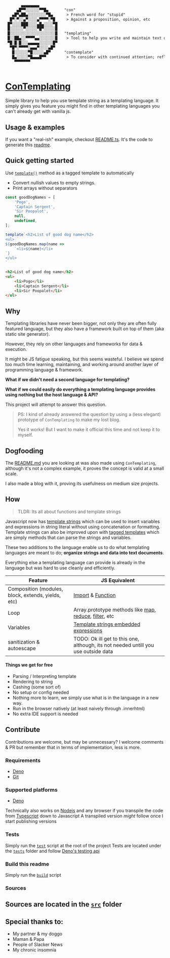 
```txt
       ▄▄▄▄▄▄▄▄           
     ▄█▀▀░░░░░░▀▀█▄       "con"
   ▄█▀▄██▄░░░░░░░░▀█▄      > French word for "stupid"
  █▀░▀░░▄▀░░░░▄▀▀▀▀░▀█     > Against a proposition, opinion, etc
 █▀░░░░███░░░░▄█▄░░░░▀█   
 █░░░░░░▀░░░░░▀█▀░░░░░█   
 █░░░░░░░░░░░░░░░░░░░░█   "templating"
 █░░██▄░░▀▀▀▀▄▄░░░░░░░█    > Tool to help you write and maintain text documents
 ▀█░█░█░░░▄▄▄▄▄░░░░░░█▀   
  ▀█▀░▀▀▀▀░▄▄▄▀░░░░▄█▀    
   █░░░░░░▀█░░░░░▄█▀      "contemplate"
   █▄░░░░░▀█▄▄▄█▀▀         > To consider with continued attention; reflect upon; ponder; study; meditate on.
    ▀▀▀▀▀▀▀               
                          
```

[ConTemplating](#)
===
Simple library to help you use template string as a templating language. It simply gives you feature you might find in other templating languages you can't already get with vanilla js.

## Usage & examples
If you want a "real-ish" example, checkout [README.ts](README.ts). It's the code to generate this [readme](README.md).

## Quick getting started
Use [`template()`](src/mod.ts) method as a tagged template to automatically
* Convert nullish values to empty strings.
* Print arrays without separators

```typescript
const goodDogNames = [
    'Pogo',
    'Captain Sergent',
    'Sir Poopalot',
    null,
    undefined,
];

template`<h2>List of good dog name</h2>
<ul>
${goodDogNames.map(name =>
    `<li>${name}</li>
`}
</ul>
`
```

```html
<h2>List of good dog name</h2>
<ul>
    <li>Pogo</li>
    <li>Captain Sergent</li>
    <li>Sir Poopalot</li>
</ul>
```

## Why
Templating libraries have never been bigger, not only they are often fully featured language, but they also have a framework built on top of them (aka static site generator).

However, they rely on other languages and frameworks for data & execution.

It might be JS fatigue speaking, but this seems wasteful.
I believe we spend too much time learning, maintaining, and working around another layer of programming language & framework.

**What if we didn't need a second language for templating?**

**What if we could easily do everything a templating language provides using nothing but the host language & API?**

This project will attempt to answer this question.

> PS: I kind of already answered the question by using a (less elegant) prototype of `ConTemplating` to make my lost blog.
>
> Yes it works! But I want to make it official this time and not keep it to myself.

## Dogfooding
The [README.md](README.md) you are looking at was also made using `ConTemplating`, although it's not a complex example, it proves the concept is valid at a small scale.

I also made a blog with it, proving its usefulness on medium size projects.

## How
> TLDR: Its all about functions and template strings

Javascript now has [template strings](https://developer.mozilla.org/en-US/docs/Web/JavaScript/Reference/Template_literals) which can be used to insert variables and expressions in string literal without using concatenation or formatting.
Template strings can also be improved upon with [tagged templates](https://developer.mozilla.org/en-US/docs/Web/JavaScript/Reference/Template_literals#tagged_templates) which are simply methods that can parse the strings and variables.

These two additions to the language enable us to do what templating languages are meant to do; **organize strings and data into text documents**.

Everything else a templating language can provide is already in the language but was hard to use cleanly and efficiently.

| Feature | JS Equivalent |
| ------- | ------------- |
| Composition (modules, block, extends, yields, etc) | [Import](https://developer.mozilla.org/en-US/docs/Web/JavaScript/Reference/Statements/import) & [Function](https://developer.mozilla.org/en-US/docs/Web/JavaScript/Guide/Functionsa) |
| Loop | Array.prototype methods like [map](https://developer.mozilla.org/en-US/docs/Web/JavaScript/Reference/Global_Objects/Array/map), [reduce](https://developer.mozilla.org/en-US/docs/Web/JavaScript/Reference/Global_Objects/Array/reduce), [filter](https://developer.mozilla.org/en-US/docs/Web/JavaScript/Reference/Global_Objects/Array/filter), etc |
| Variables | [Template strings embedded expressions](https://developer.mozilla.org/en-US/docs/Web/JavaScript/Reference/Template_literals#expression_interpolation) |
| sanitization & autoescape | TODO: Ok ill get to this one, although, its not needed untill you use outside data |

#### Things we get for free
* Parsing / Interpreting template
* Rendering to string
* Cashing (some sort of)
* No setup or config needed
* Nothing more to learn, we simply use what is in the language in a new way.
* Run in the browser natively (at least naively through .innerhtml)
* No extra IDE support is needed

## Contribute

Contributions are welcome, but may be unnecessary?
I welcome comments & PR but remember that in terms of implementation, less is more.

### Requirements
* [Deno](https://deno.land/)
* [Git](https://git-scm.com/)

### Supported platforms
* [Deno](https://deno.land/)

Technically also works on [Nodejs](https://nodejs.org/en/) and any browser if you transpile the code from [Typescript](https://www.typescriptlang.org/) down to Javascript
A transpiled version *might* follow once I start publishing versions

### Tests
Simply run the [`test`](test) script at the root of the project
Tests are located under the [`tests`](tests) folder and follow [Deno's testing api](https://deno.land/manual@main/testing)

### Build this readme
Simply run the [`build`](build) script

### Sources
Sources are located in the [`src`](src) folder
---

## Special thanks to:
* My partner & my doggo
* Maman & Papa
* People of Slacker News
* My chronic insomnia
